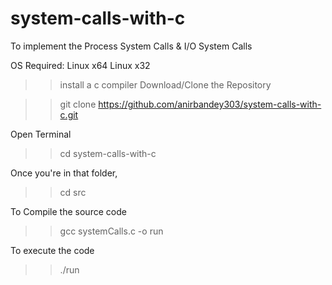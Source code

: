 # system-calls-with-c
To implement the Process System Calls &amp; I/O System Calls

OS Required:
	Linux x64
	Linux x32
>> install a c compiler
Download/Clone the Repository

>>git clone https://github.com/anirbandey303/system-calls-with-c.git

Open Terminal

>>cd system-calls-with-c
 
Once you're in that folder,

>>cd src

To Compile the source code

>>gcc systemCalls.c -o run

To execute the code
>>./run
